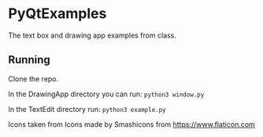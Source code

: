 # PyQtExamples
The text box and drawing app examples from class.


## Running
Clone the repo. 

In the DrawingApp directory you can run:
``` python3 window.py ```

In the TextEdit directory run:
``` python3 example.py ```





Icons taken from Icons made by Smashicons from https://www.flaticon.com 
